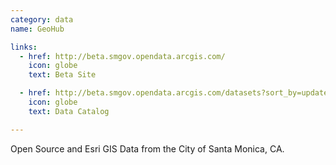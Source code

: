 ```yaml
---
category: data
name: GeoHub

links:
  - href: http://beta.smgov.opendata.arcgis.com/
    icon: globe
    text: Beta Site

  - href: http://beta.smgov.opendata.arcgis.com/datasets?sort_by=updated_at
    icon: globe
    text: Data Catalog

---
```


Open Source and Esri GIS Data from the City of Santa Monica, CA.